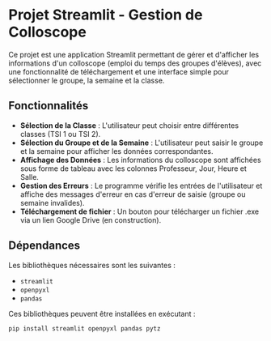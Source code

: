 # Projet Streamlit - Gestion de Colloscope

Ce projet est une application Streamlit permettant de gérer et d'afficher les informations d'un colloscope (emploi du temps des groupes d'élèves), avec une fonctionnalité de téléchargement et une interface simple pour sélectionner le groupe, la semaine et la classe.

## Fonctionnalités

- **Sélection de la Classe** : L'utilisateur peut choisir entre différentes classes (TSI 1 ou TSI 2).
- **Sélection du Groupe et de la Semaine** : L'utilisateur peut saisir le groupe et la semaine pour afficher les données correspondantes.
- **Affichage des Données** : Les informations du colloscope sont affichées sous forme de tableau avec les colonnes Professeur, Jour, Heure et Salle.
- **Gestion des Erreurs** : Le programme vérifie les entrées de l'utilisateur et affiche des messages d'erreur en cas d'erreur de saisie (groupe ou semaine invalides).
- **Téléchargement de fichier** : Un bouton pour télécharger un fichier .exe via un lien Google Drive (en construction).
  
## Dépendances

Les bibliothèques nécessaires sont les suivantes :

- `streamlit`
- `openpyxl`
- `pandas`


Ces bibliothèques peuvent être installées en exécutant :

```bash
pip install streamlit openpyxl pandas pytz
